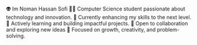 👽 Im Noman Hassan Sofi
👨‍💻 Computer Science student passionate about technology and innovation.
🚀 Currently enhancing my skills to the next level.
🌱 Actively learning and building impactful projects.
🤝 Open to collaboration and exploring new ideas
🔧 Focused on growth, creativity, and problem-solving.
<!---
nomansofi/nomansofi is a ✨ special ✨ repository because its `README.md` (this file) appears on your GitHub profile.
You can click the Preview link to take a look at your changes.
--->
